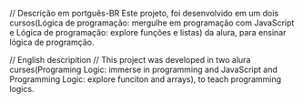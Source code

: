 // Descrição em portguês-BR
Este projeto, foi desenvolvido em um dois cursos(Lógica de programação: mergulhe em programação com JavaScript e Lógica de programação: explore funções e listas) da alura, para ensinar lógica de programção.

//  English descripition //
This project was developed in two alura curses(Programing Logic: immerse in programming and JavaScript and Programming Logic: explore funciton and arrays), to teach programming logics.
